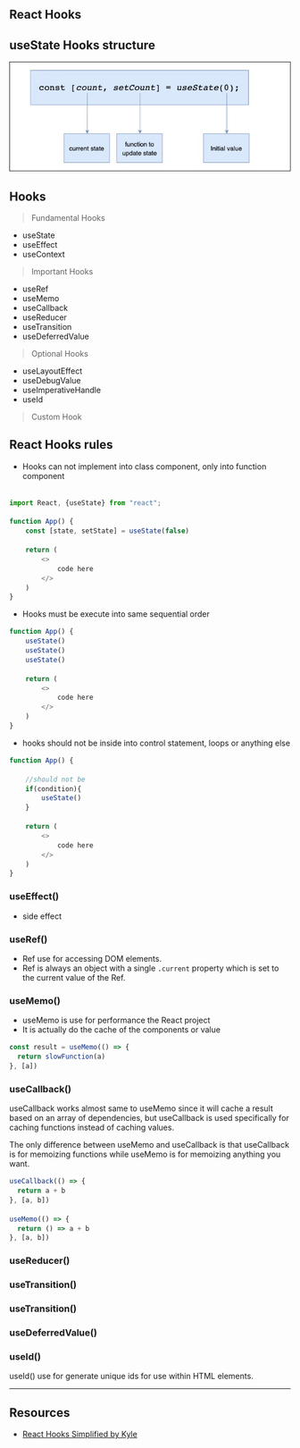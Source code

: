 ## React Hooks

## useState Hooks structure

![img](./public/useState.jpg)

## Hooks

> Fundamental Hooks
* useState
* useEffect
* useContext

> Important Hooks
* useRef
* useMemo
* useCallback
* useReducer
* useTransition
* useDeferredValue

>Optional Hooks
* useLayoutEffect
* useDebugValue
* useImperativeHandle
* useId

>Custom Hook


## React Hooks rules

* Hooks can not implement into class component, only into function component

```js

import React, {useState} from "react";

function App() {
    const [state, setState] = useState(false)

    return (
        <>
            code here
        </>
    )
} 
```
* Hooks must be execute into same sequential order 

```js
function App() {
    useState()
    useState()
    useState()

    return (
        <>
            code here
        </>
    )
} 

```
* hooks should not be inside into control statement, loops or anything else

```js
function App() {
    
    //should not be
    if(condition){
        useState()
    }

    return (
        <>
            code here
        </>
    )
} 

```

### useEffect()

* side effect

### useRef()

* Ref use for accessing DOM elements.
* Ref is always an object with a single `.current` property which is set to the current value of the Ref.

### useMemo()

* useMemo is use for performance the React project
* It is actually do the cache of the components or value

```js
const result = useMemo(() => {
  return slowFunction(a)
}, [a])
```

### useCallback()

useCallback works almost same to useMemo since it will cache a result based on an array of dependencies, but useCallback is used specifically for caching functions instead of caching values.

The only difference between useMemo and useCallback is that useCallback is for memoizing functions while useMemo is for memoizing anything you want.

```js
useCallback(() => {
  return a + b
}, [a, b])

useMemo(() => {
  return () => a + b
}, [a, b])
```

### useReducer()
### useTransition()
### useTransition()
### useDeferredValue()

### useId()

useId() use for generate unique ids for use within HTML elements.



----------
## Resources

* [React Hooks Simplified by Kyle](https://courses.webdevsimplified.com/view/courses/react-hooks-simplified)

